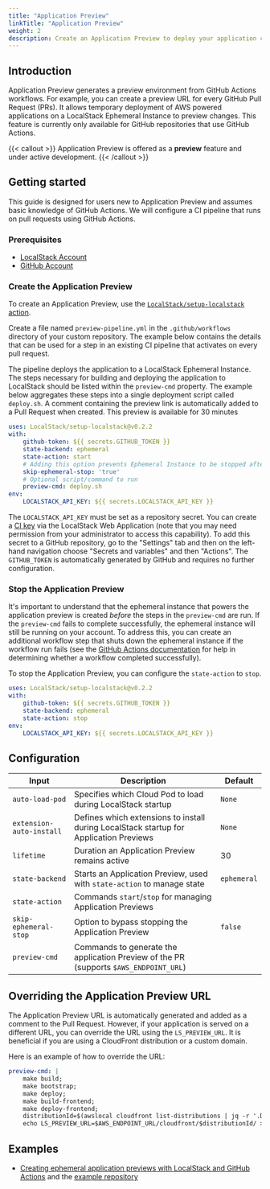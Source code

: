 ```yaml
---
title: "Application Preview"
linkTitle: "Application Preview"
weight: 2
description: Create an Application Preview to deploy your application changes in an Ephemeral Instance
---
```


## Introduction

Application Preview generates a preview environment from GitHub Actions workflows.
For example, you can create a preview URL for every GitHub Pull Request (PRs).
It allows temporary deployment of AWS powered applications on a LocalStack Ephemeral Instance to preview changes.
This feature is currently only available for GitHub repositories that use GitHub Actions.

{{< callout >}}
Application Preview is offered as a **preview** feature and under active development.
{{< /callout >}}

## Getting started

This guide is designed for users new to Application Preview and assumes basic knowledge of GitHub Actions.
We will configure a CI pipeline that runs on pull requests using GitHub Actions.

### Prerequisites

- [LocalStack Account](https://app.localstack.cloud/)
- [GitHub Account](https://github.com)

### Create the Application Preview

To create an Application Preview, use the [`LocalStack/setup-localstack` action](https://github.com/localstack/setup-localstack).

Create a file named `preview-pipeline.yml` in the `.github/workflows` directory of your custom repository.
The example below contains the details that can be used for a step in an existing CI pipeline that activates on every pull request.

The pipeline deploys the application to a LocalStack Ephemeral Instance.
The steps necessary for building and deploying the application to  LocalStack should be listed within the `preview-cmd` property.
The example below aggregates these steps into a single deployment script called `deploy.sh`.
A comment containing the preview link is automatically added to a Pull Request when created.
This preview is available for 30 minutes

```yaml
uses: LocalStack/setup-localstack@v0.2.2
with:
    github-token: ${{ secrets.GITHUB_TOKEN }}
    state-backend: ephemeral
    state-action: start
    # Adding this option prevents Ephemeral Instance to be stopped after the `preview-cmd` run
    skip-ephemeral-stop: 'true'
    # Optional script/command to run
    preview-cmd: deploy.sh
env:
    LOCALSTACK_API_KEY: ${{ secrets.LOCALSTACK_API_KEY }}
```

The `LOCALSTACK_API_KEY` must be set as a repository secret. 
You can create a [CI key](https://app.localstack.cloud/workspace/ci-keys) via the LocalStack Web Application (note that you may need permission from your administrator to access this capability).
To add this secret to a GitHub repository, go to the "Settings" tab and then on the left-hand navigation choose "Secrets and variables" and then "Actions".
The `GITHUB_TOKEN` is automatically generated by GitHub and requires no further configuration.

### Stop the Application Preview

It's important to understand that the ephemeral instance that powers the application preview is created _before_ the steps in the `preview-cmd` are run.
If the `preview-cmd` fails to complete successfully, the ephemeral instance will still be running on your account.
To address this, you can create an additional workflow step that shuts down the ephemeral instance if the workflow run fails (see the [GitHub Actions documentation](https://docs.github.com/en/actions/writing-workflows/choosing-when-your-workflow-runs/events-that-trigger-workflows#running-a-workflow-based-on-the-conclusion-of-another-workflow) for help in determining whether a workflow completed successfully).

To stop the Application Preview, you can configure the `state-action` to `stop`.

```yaml
uses: LocalStack/setup-localstack@v0.2.2
with:
    github-token: ${{ secrets.GITHUB_TOKEN }}
    state-backend: ephemeral
    state-action: stop
env:
    LOCALSTACK_API_KEY: ${{ secrets.LOCALSTACK_API_KEY }}
```

## Configuration

| Input                        | Description                                                               | Default      |
|------------------------------|---------------------------------------------------------------------------|--------------|
| `auto-load-pod`              | Specifies which Cloud Pod to load during LocalStack startup                     | `None`       |
| `extension-auto-install`     | Defines which extensions to install during LocalStack startup for Application Previews | `None`       |
| `lifetime`                   | Duration an Application Preview remains active                            | 30           |
| `state-backend`              | Starts an Application Preview, used with `state-action` to manage state  | `ephemeral`  |
| `state-action`               | Commands `start`/`stop` for managing Application Previews                |              |
| `skip-ephemeral-stop`        | Option to bypass stopping the Application Preview                        | `false`      |
| `preview-cmd`                | Commands to generate the application Preview of the PR (supports `$AWS_ENDPOINT_URL`) |            |

## Overriding the Application Preview URL

The Application Preview URL is automatically generated and added as a comment to the Pull Request.
However, if your application is served on a different URL, you can override the URL using the `LS_PREVIEW_URL`.
It is beneficial if you are using a CloudFront distribution or a custom domain.

Here is an example of how to override the URL:

```yaml
preview-cmd: |
    make build;
    make bootstrap;
    make deploy;
    make build-frontend;
    make deploy-frontend;
    distributionId=$(awslocal cloudfront list-distributions | jq -r '.DistributionList.Items[0].Id');
    echo LS_PREVIEW_URL=$AWS_ENDPOINT_URL/cloudfront/$distributionId/ >> $GITHUB_ENV;
```

## Examples

- [Creating ephemeral application previews with LocalStack and GitHub Actions](https://docs.localstack.cloud/tutorials/ephemeral-application-previews/) and the [example repository](https://github.com/localstack-samples/sample-notes-app-dynamodb-lambda-apigateway)

